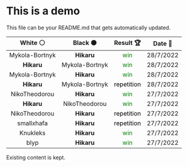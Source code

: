 # This is a demo

This file can be your README.md that gets automatically updated.

<!--START_SECTION:chessStats-->
<!-- Automatically generated with https://github.com/Balastrong/chess-stats-action -->

| White ⚪ | Black ⚫ | Result 🏆  | Date 📅  |
|:---:|:---:|:---:|:---:|
| Mykola-Bortnyk | **Hikaru** | <span style="color: green">win</span> | 28/7/2022 |
| **Hikaru** | Mykola-Bortnyk | <span style="color: green">win</span> | 28/7/2022 |
| Mykola-Bortnyk | **Hikaru** | <span style="color: green">win</span> | 28/7/2022 |
| **Hikaru** | Mykola-Bortnyk | <span style="color: black">repetition</span> | 28/7/2022 |
| NikoTheodorou | **Hikaru** | <span style="color: green">win</span> | 27/7/2022 |
| **Hikaru** | NikoTheodorou | <span style="color: green">win</span> | 27/7/2022 |
| NikoTheodorou | **Hikaru** | <span style="color: black">repetition</span> | 27/7/2022 |
| smallxhafa | **Hikaru** | <span style="color: black">repetition</span> | 27/7/2022 |
| Knukleks | **Hikaru** | <span style="color: green">win</span> | 27/7/2022 |
| blyp | **Hikaru** | <span style="color: green">win</span> | 27/7/2022 |

<!--END_SECTION:chessStats-->

Existing content is kept.
